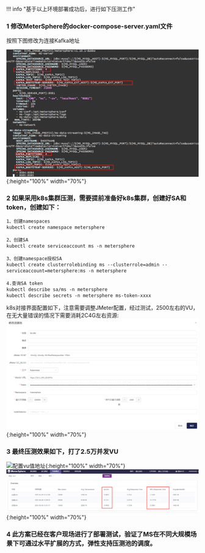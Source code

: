 !!! info "基于以上环境部署成功后，进行如下压测工作"

### 1 修改MeterSphere的docker-compose-server.yaml文件

按照下图修改为连接Kafka地址

![配置修改Kafka地址](../img/installation/dis_pressure/修改kafka地址.png){:height="100%" width="70%"} <br>

### 2 如果采用k8s集群压测，需要提前准备好k8s集群，创建好SA和token，创建如下：

```
1、创建namespaces
kubectl create namespace metersphere

2、创建SA
kubectl create serviceaccount ms -n metersphere

3、创建namespace授权SA
kubectl create clusterrolebinding ms --clusterrole=admin --serviceaccount=metersphere:ms -n metersphere

4.查询SA token
kubectl describe sa/ms -n metersphere
kubectl describe secrets -n metersphere ms-token-xxxx
```

k8s对接界面配置如下，注意需要调整JMeter配置，经过测试，2500左右的VU，在无大量错误的情况下需要消耗2C4G左右资源:<br>
![配置k8s设置地址](../img/installation/dis_pressure/k8s设置.png){:height="100%" width="70%"} <br>

### 3 最终压测效果如下，打了2.5万并发VU
![配置vu值地址](../img/installation/dis_pressure/vu值.png){:height="100%" width="70%"} <br>
![配置vu1设置地址](../img/installation/dis_pressure/vu1.png){:height="100%" width="70%"} <br>

### 4 此方案已经在客户现场进行了部署测试，验证了MS在不同大规模场景下可通过水平扩展的方式，弹性支持压测池的调度。